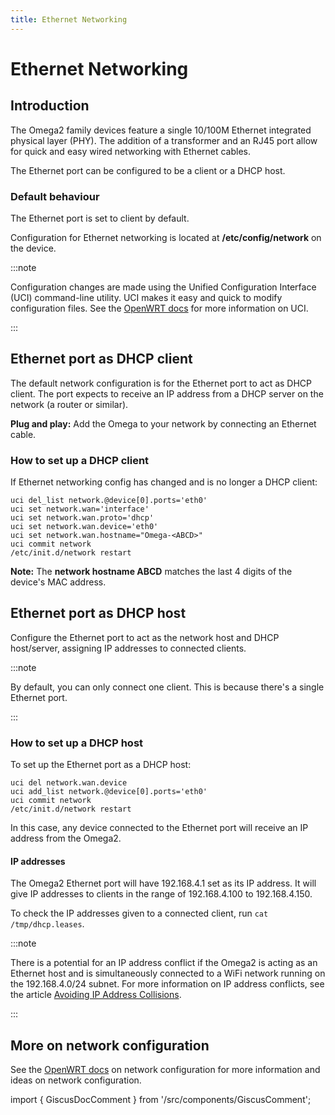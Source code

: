 ```yaml
---
title: Ethernet Networking
---
```


# Ethernet Networking

## Introduction

The Omega2 family devices feature a single 10/100M Ethernet integrated physical layer (PHY). The addition of a transformer and an RJ45 port allow for quick and easy wired networking with Ethernet cables.

The Ethernet port can be configured to be a client or a DHCP host. 

### Default behaviour

The Ethernet port is set to client by default.

Configuration for Ethernet networking is located at **/etc/config/network** on the device.

:::note

Configuration changes are made using the Unified Configuration Interface (UCI) command-line utility. UCI makes it easy and quick to modify configuration files. See the [OpenWRT docs](https://openwrt.org/docs/guide-user/base-system/uci#command-line_utility) for more information on UCI.

:::

## Ethernet port as DHCP client

The default network configuration is for the Ethernet port to act as DHCP client. The port expects to receive an IP address from a DHCP server on the network (a router or similar).

**Plug and play:** Add the Omega to your network by connecting an Ethernet cable.

### How to set up a DHCP client

If Ethernet networking config has changed and is no longer a DHCP client:

```
uci del_list network.@device[0].ports='eth0'
uci set network.wan='interface'
uci set network.wan.proto='dhcp'
uci set network.wan.device='eth0'
uci set network.wan.hostname="Omega-<ABCD>"
uci commit network
/etc/init.d/network restart
```

**Note:** The **network hostname ABCD** matches the last 4 digits of the device's MAC address.

## Ethernet port as DHCP host

Configure the Ethernet port to act as the network host and DHCP host/server, assigning IP addresses to connected clients.

:::note

By default, you can only connect one client. This is because there's a single Ethernet port.

:::

### How to set up a DHCP host

To set up the Ethernet port as a DHCP host:

```
uci del network.wan.device
uci add_list network.@device[0].ports='eth0'
uci commit network
/etc/init.d/network restart
```

In this case, any device connected to the Ethernet port will receive an IP address from the Omega2.

#### IP addresses

The Omega2 Ethernet port will have 192.168.4.1 set as its IP address. It will give IP addresses to clients in the range of 192.168.4.100 to 192.168.4.150.

To check the IP addresses given to a connected client, run `cat /tmp/dhcp.leases`.

:::note

There is a potential for an IP address conflict if the Omega2 is acting as an Ethernet host and is simultaneously connected to a WiFi network running on the 192.168.4.0/24 subnet. For more information on IP address conflicts, see the article [Avoiding IP Address Collisions](./ip-address-collisions).

:::

## More on network configuration

See the [OpenWRT docs](https://openwrt.org/docs/guide-user/network/network_configuration) on network configuration for more information and ideas on network configuration.

import { GiscusDocComment } from '/src/components/GiscusComment';

<GiscusDocComment /> 